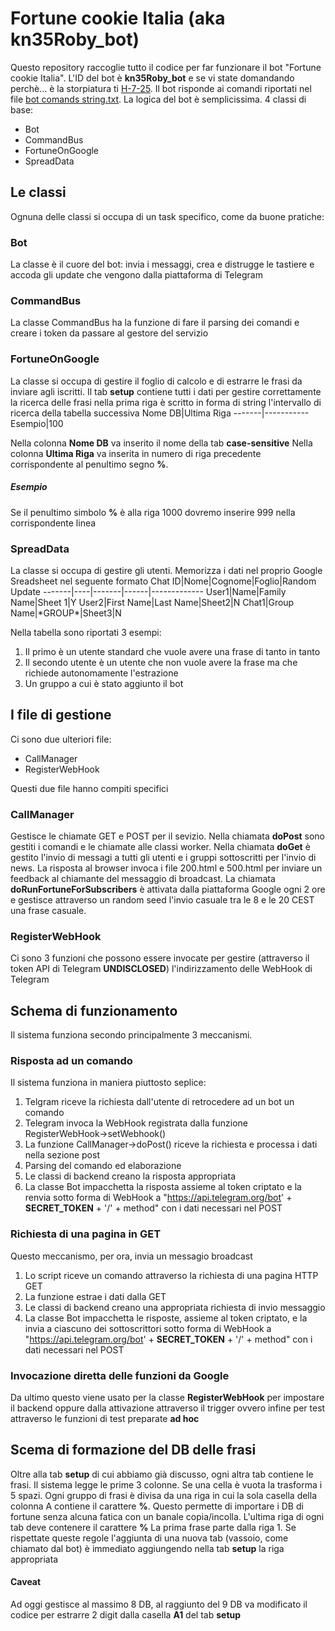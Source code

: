# Fortune cookie Italia (aka kn35Roby_bot)
Questo repository raccoglie tutto il codice per far funzionare il bot "Fortune cookie Italia". L'ID del bot è **kn35Roby_bot** e se vi state domandando perchè... è la storpiatura ti [H-7-25](https://it.wikipedia.org/wiki/Uno_sceriffo_extraterrestre..._poco_extra_e_molto_terrestre).
Il bot risponde ai comandi riportati nel file [bot comands string.txt](https://github.com/roberto-carnevale/kn35Roby_bot/blob/master/bot%20comands%20string.txt).
La logica del bot è semplicissima. 4 classi di base:
* Bot
* CommandBus
* FortuneOnGoogle
* SpreadData

## Le classi
Ognuna delle classi si occupa di un task specifico, come da buone pratiche:

### Bot
La classe è il cuore del bot: invia i messaggi, crea e distrugge le tastiere e accoda gli update che vengono dalla piattaforma di Telegram

### CommandBus
La classe CommandBus ha la funzione di fare il parsing dei comandi e creare i token da passare al gestore del servizio

### FortuneOnGoogle
La classe si occupa di gestire il foglio di calcolo e di estrarre le frasi da inviare agli iscritti.
Il tab **setup** contiene tutti i dati per gestire correttamente la ricerca delle frasi
nella prima riga è scritto in forma di string l'intervallo di ricerca della tabella successiva
Nome DB|Ultima Riga
-------|-----------
Esempio|100

Nella colonna **Nome DB** va inserito il nome della tab **case-sensitive**
Nella colonna **Ultima Riga** va inserita in numero di riga precedente corrispondente al penultimo segno **%**.
##### Esempio
Se il penultimo simbolo **%** è alla riga 1000 dovremo inserire 999 nella corrispondente linea

### SpreadData
La classe si occupa di gestire gli utenti.
Memorizza i dati nel proprio Google Sreadsheet nel seguente formato
Chat ID|Nome|Cognome|Foglio|Random Update
-------|----|-------|------|-------------
User1|Name|Family Name|Sheet 1|Y
User2|First Name|Last Name|Sheet2|N
Chat1|Group Name|\*GROUP\*|Sheet3|N

Nella tabella sono riportati 3 esempi:
1. Il primo è un utente standard che vuole avere una frase di tanto in tanto
2. Il secondo utente è un utente che non vuole avere la frase ma che richiede autonomamente l'estrazione
3. Un gruppo a cui è stato aggiunto il bot

## I file di gestione
Ci sono due ulteriori file:
* CallManager
* RegisterWebHook

Questi due file hanno compiti specifici

### CallManager
Gestisce le chiamate GET e POST per il sevizio.
Nella chiamata **doPost** sono gestiti i comandi e le chiamate alle classi worker.
Nella chiamata **doGet** è gestito l'invio di messagi a tutti gli utenti e i gruppi sottoscritti per l'invio di news. La risposta al browser invoca i file 200.html e 500.html per inviare un feedback al chiamante del messaggio di broadcast.
La chiamata **doRunFortuneForSubscribers** è attivata dalla piattaforma Google ogni 2 ore e gestisce attraverso un random seed l'invio casuale tra le 8 e le 20 CEST una frase casuale.

### RegisterWebHook
Ci sono 3 funzioni che possono essere invocate per gestire (attraverso il token API di Telegram __UNDISCLOSED__) l'indirizzamento delle WebHook di Telegram

## Schema di funzionamento 
Il sistema funziona secondo principalmente 3 meccanismi.

### Risposta ad un comando
Il sistema funziona in maniera piuttosto seplice:
1. Telgram riceve la richiesta dall'utente di retrocedere ad un bot un comando
2. Telegram invoca la WebHook registrata dalla funzione RegisterWebHook->setWebhook()
3. La funzione CallManager->doPost() riceve la richiesta e processa i dati nella sezione post
4. Parsing del comando ed elaborazione
5. Le classi di backend creano la risposta appropriata
6. La classe Bot impacchetta la risposta assieme al token criptato e la renvia sotto forma di WebHook a "https://api.telegram.org/bot' + __SECRET_TOKEN__ + '/' + method" con i dati necessari nel POST

### Richiesta di una pagina in GET
Questo meccanismo, per ora, invia un messagio broadcast
1. Lo script riceve un comando attraverso la richiesta di una pagina HTTP GET
2. La funzione estrae i dati dalla GET
3. Le classi di backend creano una appropriata richiesta di invio messaggio
4. La classe Bot impacchetta le risposte, assieme al token criptato, e la invia a ciascuno dei sottoscrittori sotto forma di WebHook a "https://api.telegram.org/bot' + __SECRET_TOKEN__ + '/' + method" con i dati necessari nel POST

### Invocazione diretta delle funzioni da Google
Da ultimo questo viene usato per la classe **RegisterWebHook** per impostare il backend oppure dalla attivazione attraverso il trigger ovvero infine per test attraverso le funzioni di test preparate __ad hoc__

## Scema di formazione del DB delle frasi
Oltre alla tab **setup** di cui abbiamo già discusso, ogni altra tab contiene le frasi.
Il sistema legge le prime 3 colonne.
Se una cella è vuota la trasforma i 5 spazi.
Ogni gruppo di frasi è divisa da una riga in cui la sola casella della colonna A contiene il carattere **%**. Questo permette di importare i DB di fortune senza alcuna fatica con un banale copia/incolla.
L'ultima riga di ogni tab deve contenere il carattere **%**
La prima frase parte dalla riga 1.
Se rispettate queste regole l'aggiunta di una nuova tab (vassoio, come chiamato dal bot) è immediato aggiungendo nella tab **setup** la riga appropriata
#### Caveat
Ad oggi gestisce al massimo 8 DB, al raggiunto del 9 DB va modificato il codice per estrarre 2 digit dalla casella **A1** del tab **setup**
